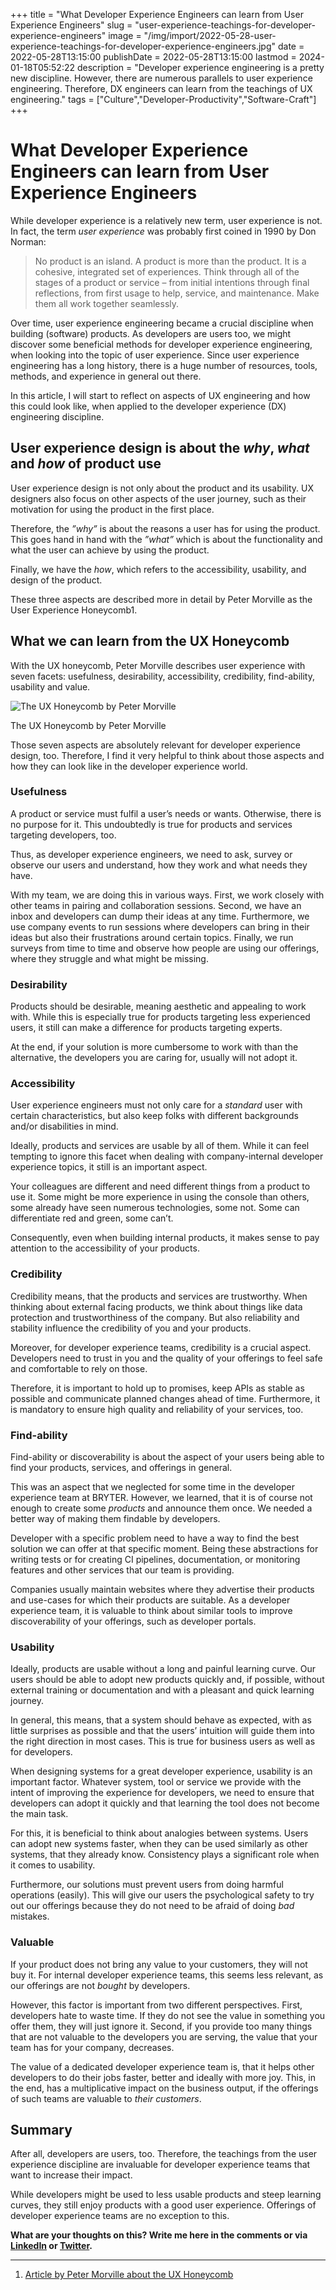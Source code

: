 +++
title = "What Developer Experience Engineers can learn from User Experience Engineers"
slug = "user-experience-teachings-for-developer-experience-engineers"
image = "/img/import/2022-05-28-user-experience-teachings-for-developer-experience-engineers.jpg"
date = 2022-05-28T13:15:00
publishDate = 2022-05-28T13:15:00
lastmod = 2024-01-18T05:52:22
description = "Developer experience engineering is a pretty new discipline. However, there are numerous parallels to user experience engineering. Therefore, DX engineers can learn from the teachings of UX engineering."
tags = ["Culture","Developer-Productivity","Software-Craft"]
+++
# What Developer Experience Engineers can learn from User Experience Engineers

While developer experience is a relatively new term, user experience is not. In fact, the term _user experience_ was probably first coined in 1990 by Don Norman:

> No product is an island. A product is more than the product. It is a cohesive, integrated set of experiences. Think through all of the stages of a product or service – from initial intentions through final reflections, from first usage to help, service, and maintenance. Make them all work together seamlessly.

Over time, user experience engineering became a crucial discipline when building (software) products. As developers are users too, we might discover some beneficial methods for developer experience engineering, when looking into the topic of user experience. Since user experience engineering has a long history, there is a huge number of resources, tools, methods, and experience in general out there.

In this article, I will start to reflect on aspects of UX engineering and how this could look like, when applied to the developer experience (DX) engineering discipline.

## User experience design is about the _why_, _what_ and _how_ of product use [](/blog/user-experience-teachings-for-developer-experience-engineers/#user-experience-design-is-about-the-why-what-and-how-of-product-use)

User experience design is not only about the product and its usability. UX designers also focus on other aspects of the user journey, such as their motivation for using the product in the first place.

Therefore, the _”why”_ is about the reasons a user has for using the product. This goes hand in hand with the _”what”_ which is about the functionality and what the user can achieve by using the product.

Finally, we have the _how_, which refers to the accessibility, usability, and design of the product.

These three aspects are described more in detail by Peter Morville as the User Experience Honeycomb1.

## What we can learn from the UX Honeycomb [](/blog/user-experience-teachings-for-developer-experience-engineers/#what-we-can-learn-from-the-ux-honeycomb)

With the UX honeycomb, Peter Morville describes user experience with seven facets: usefulness, desirability, accessibility, credibility, find-ability, usability and value.

![](/img/import/2024-01-2022-05-28-uxhoneycomb-1.jpg "The UX Honeycomb by Peter Morville")

The UX Honeycomb by Peter Morville

Those seven aspects are absolutely relevant for developer experience design, too. Therefore, I find it very helpful to think about those aspects and how they can look like in the developer experience world.

### Usefulness [](/blog/user-experience-teachings-for-developer-experience-engineers/#usefulness)

A product or service must fulfil a user’s needs or wants. Otherwise, there is no purpose for it. This undoubtedly is true for products and services targeting developers, too.

Thus, as developer experience engineers, we need to ask, survey or observe our users and understand, how they work and what needs they have.

With my team, we are doing this in various ways. First, we work closely with other teams in pairing and collaboration sessions. Second, we have an inbox and developers can dump their ideas at any time. Furthermore, we use company events to run sessions where developers can bring in their ideas but also their frustrations around certain topics. Finally, we run surveys from time to time and observe how people are using our offerings, where they struggle and what might be missing.

### Desirability [](/blog/user-experience-teachings-for-developer-experience-engineers/#desirability)

Products should be desirable, meaning aesthetic and appealing to work with. While this is especially true for products targeting less experienced users, it still can make a difference for products targeting experts.

At the end, if your solution is more cumbersome to work with than the alternative, the developers you are caring for, usually will not adopt it.

### Accessibility [](/blog/user-experience-teachings-for-developer-experience-engineers/#accessibility)

User experience engineers must not only care for a _standard_ user with certain characteristics, but also keep folks with different backgrounds and/or disabilities in mind.

Ideally, products and services are usable by all of them. While it can feel tempting to ignore this facet when dealing with company-internal developer experience topics, it still is an important aspect.

Your colleagues are different and need different things from a product to use it. Some might be more experience in using the console than others, some already have seen numerous technologies, some not. Some can differentiate red and green, some can’t.

Consequently, even when building internal products, it makes sense to pay attention to the accessibility of your products.

### Credibility [](/blog/user-experience-teachings-for-developer-experience-engineers/#credibility)

Credibility means, that the products and services are trustworthy. When thinking about external facing products, we think about things like data protection and trustworthiness of the company. But also reliability and stability influence the credibility of you and your products.

Moreover, for developer experience teams, credibility is a crucial aspect. Developers need to trust in you and the quality of your offerings to feel safe and comfortable to rely on those.

Therefore, it is important to hold up to promises, keep APIs as stable as possible and communicate planned changes ahead of time. Furthermore, it is mandatory to ensure high quality and reliability of your services, too.

### Find-ability [](/blog/user-experience-teachings-for-developer-experience-engineers/#find-ability)

Find-ability or discoverability is about the aspect of your users being able to find your products, services, and offerings in general.

This was an aspect that we neglected for some time in the developer experience team at BRYTER. However, we learned, that it is of course not enough to create some _products_ and announce them once. We needed a better way of making them findable by developers.

Developer with a specific problem need to have a way to find the best solution we can offer at that specific moment. Being these abstractions for writing tests or for creating CI pipelines, documentation, or monitoring features and other services that our team is providing.

Companies usually maintain websites where they advertise their products and use-cases for which their products are suitable. As a developer experience team, it is valuable to think about similar tools to improve discoverability of your offerings, such as developer portals.

### Usability [](/blog/user-experience-teachings-for-developer-experience-engineers/#usability)

Ideally, products are usable without a long and painful learning curve. Our users should be able to adopt new products quickly and, if possible, without external training or documentation and with a pleasant and quick learning journey.

In general, this means, that a system should behave as expected, with as little surprises as possible and that the users’ intuition will guide them into the right direction in most cases. This is true for business users as well as for developers.

When designing systems for a great developer experience, usability is an important factor. Whatever system, tool or service we provide with the intent of improving the experience for developers, we need to ensure that developers can adopt it quickly and that learning the tool does not become the main task.

For this, it is beneficial to think about analogies between systems. Users can adopt new systems faster, when they can be used similarly as other systems, that they already know. Consistency plays a significant role when it comes to usability.

Furthermore, our solutions must prevent users from doing harmful operations (easily). This will give our users the psychological safety to try out our offerings because they do not need to be afraid of doing _bad_ mistakes.

### Valuable [](/blog/user-experience-teachings-for-developer-experience-engineers/#valuable)

If your product does not bring any value to your customers, they will not buy it. For internal developer experience teams, this seems less relevant, as our offerings are not _bought_ by developers.

However, this factor is important from two different perspectives. First, developers hate to waste time. If they do not see the value in something you offer them, they will just ignore it. Second, if you provide too many things that are not valuable to the developers you are serving, the value that your team has for your company, decreases.

The value of a dedicated developer experience team is, that it helps other developers to do their jobs faster, better and ideally with more joy. This, in the end, has a multiplicative impact on the business output, if the offerings of such teams are valuable to _their customers_.

## Summary [](/blog/user-experience-teachings-for-developer-experience-engineers/#summary)

After all, developers are users, too. Therefore, the teachings from the user experience discipline are invaluable for developer experience teams that want to increase their impact.

While developers might be used to less usable products and steep learning curves, they still enjoy products with a good user experience. Offerings of developer experience teams are no exception to this.

**What are your thoughts on this? Write me here in the comments or via [LinkedIn](https://www.linkedin.com/in/tobiasmende/) or [Twitter](https://twitter.com/Tobias%5FMende).**

---

1. [Article by Peter Morville about the UX Honeycomb](http://semanticstudios.com/user%5Fexperience%5Fdesign/)